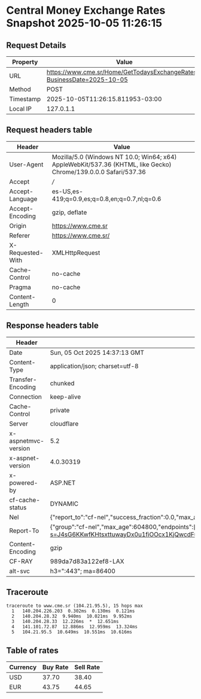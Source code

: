 # Central Money Exchange Rates Snapshot 2025-10-05 11:26:15
## Request Details

| Property | Value |
|----------|-------|
| URL | https://www.cme.sr/Home/GetTodaysExchangeRates/?BusinessDate=2025-10-05 |
| Method | POST |
| Timestamp | 2025-10-05T11:26:15.811953-03:00 |
| Local IP | 127.0.1.1 |
    
## Request headers table

| Header | Value |
|--------|-------|
| User-Agent | Mozilla/5.0 (Windows NT 10.0; Win64; x64) AppleWebKit/537.36 (KHTML, like Gecko) Chrome/139.0.0.0 Safari/537.36 |
| Accept | */* |
| Accept-Language | es-US,es-419;q=0.9,es;q=0.8,en;q=0.7,nl;q=0.6 |
| Accept-Encoding | gzip, deflate |
| Origin | https://www.cme.sr |
| Referer | https://www.cme.sr/ |
| X-Requested-With | XMLHttpRequest |
| Cache-Control | no-cache |
| Pragma | no-cache |
| Content-Length | 0 |

    
## Response headers table
| Header | Value |
|--------|-------|
| Date | Sun, 05 Oct 2025 14:37:13 GMT |
| Content-Type | application/json; charset=utf-8 |
| Transfer-Encoding | chunked |
| Connection | keep-alive |
| Cache-Control | private |
| Server | cloudflare |
| x-aspnetmvc-version | 5.2 |
| x-aspnet-version | 4.0.30319 |
| x-powered-by | ASP.NET |
| cf-cache-status | DYNAMIC |
| Nel | {"report_to":"cf-nel","success_fraction":0.0,"max_age":604800} |
| Report-To | {"group":"cf-nel","max_age":604800,"endpoints":[{"url":"https://a.nel.cloudflare.com/report/v4?s=J4sG6KKwfKHtsxttuwayDx0u1fiOOcx1KjQwcdFus%2By89nXrR99qS4r70EEohWbs52qU1p6PQyhdKnapXlfSyh3l02%2F48qWZ2Ak%3D"}]} |
| Content-Encoding | gzip |
| CF-RAY | 989da7d83a122ef8-LAX |
| alt-svc | h3=":443"; ma=86400 |

## Traceroute 

```
traceroute to www.cme.sr (104.21.95.5), 15 hops max
  1   140.204.226.203  0.302ms  0.130ms  0.121ms 
  2   140.204.28.32  9.940ms  10.021ms  9.952ms 
  3   140.204.28.33  12.226ms  *  12.651ms 
  4   141.101.72.87  12.886ms  12.959ms  13.324ms 
  5   104.21.95.5  10.649ms  10.551ms  10.616ms 

```


## Table of rates

| Currency | Buy Rate | Sell Rate |
|----------|----------|-----------|
| USD | 37.70 | 38.40 |
| EUR | 43.75 | 44.65 |
